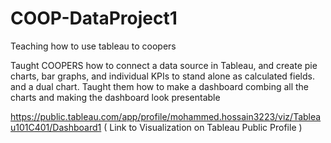 # COOP-DataProject1
Teaching how to use tableau to coopers

Taught COOPERS how to connect a data source in Tableau, and create pie charts, bar graphs, and individual KPIs to stand alone as calculated fields. and a dual chart.
Taught them how to make a dashboard combing all the charts and making the dashboard look presentable


https://public.tableau.com/app/profile/mohammed.hossain3223/viz/Tableau101C401/Dashboard1       ( Link to Visualization on Tableau Public Profile )
